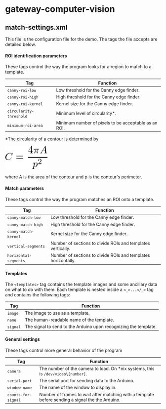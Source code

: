 # gateway-computer-vision

## match-settings.xml

This file is the configuration file for the demo. The tags the file accepts are detailed below.

#### ROI identification parameters

These tags control the way the program looks for a region to match to a template.

| Tag                     | Function                                             |
|-------------------------|------------------------------------------------------|
| `canny-roi-low`         | Low threshold for the Canny edge finder.             |
| `canny-roi-high`        | High threshold for the Canny edge finder.            |
| `canny-roi-kernel`      | Kernel size for the Canny edge finder.               |
| `circularity-threshold` | Minimum level of circularity\*.                      |
| `minimum-roi-area`      | Minimum number of pixels to be acceptable as an ROI. |

\*The circularity of a contour is determined by

<img src="https://github.com/scimusmn/gateway-computer-vision/blob/master/img/circularity.png" height="75" alt="C = (4 PI A)/p^2">

where A is the area of the contour and p is the contour's perimeter.

#### Match parameters

These tags control the way the program matches an ROI onto a template.

| Tag                   | Function                                                      |
|-----------------------|---------------------------------------------------------------|
| `canny-match-low`     | Low threshold for the Canny edge finder.                      |
| `canny-match-high`    | High threshold for the Canny edge finder.                     |
| `canny-match-kernel`  | Kernel size for the Canny edge finder.                        |
| `vertical-segments`   | Number of sections to divide ROIs and templates vertically.   |
| `horizontal-segments` | Number of sections to divide ROIs and templates horizontally. |

#### Templates

The `<templates>` tag contains the template images and some ancillary data on what to
do with them. Each template is nested inside a `<_>...</_>` tag and contains the following tags:

| Tag      | Function                                                         |
|----------|------------------------------------------------------------------|
| `image`  | The image to use as a template.                                  |
| `name`   | The human-readable name of the template.                         |
| `signal` | The signal to send to the Arduino upon recognizing the template. |

#### General settings

These tags control more general behavior of the program

| Tag | Function |
|-----|----------|
| `camera`            | The number of the camera to load. On \*nix systems, this is `/dev/video\[number]`. |
| `serial-port`       | The serial port for sending data to the Arduino. |
| `window-name`       | The name of the window to display in.                                                                  |
| `counts-for-signal` | Number of frames to wait after matching with a template before sending a signal the the Arduino. |
